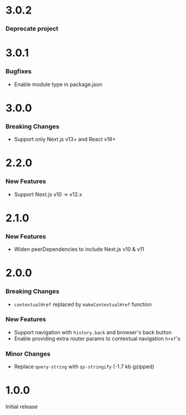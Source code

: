 # 3.0.2

### Deprecate project

# 3.0.1

### Bugfixes

- Enable module type in package.json

# 3.0.0

### Breaking Changes

- Support only Next.js v13+ and React v18+

# 2.2.0

### New Features

- Support Next.js v10 -> v12.x

# 2.1.0

### New Features

- Widen peerDependencies to include Next.js v10 & v11

# 2.0.0

### Breaking Changes

- `contextualHref` replaced by `makeContextualHref` function

### New Features

- Support navigation with `history.back` and browser's back button
- Enable providing extra router params to contextual navigation `href`'s

### Minor Changes

- Replace `query-string` with `qs-stringify` (-1.7 kb gzipped)

# 1.0.0

Initial release
